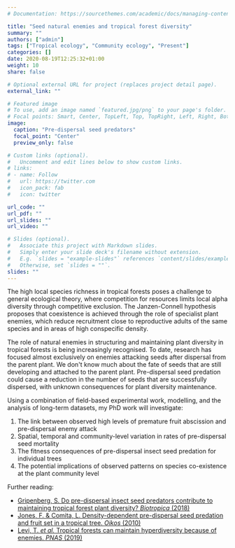```yaml
---
# Documentation: https://sourcethemes.com/academic/docs/managing-content/

title: "Seed natural enemies and tropical forest diversity"
summary: ""
authors: ["admin"]
tags: ["Tropical ecology", "Community ecology", "Present"]
categories: []
date: 2020-08-19T12:25:32+01:00
weight: 10
share: false

# Optional external URL for project (replaces project detail page).
external_link: ""

# Featured image
# To use, add an image named `featured.jpg/png` to your page's folder.
# Focal points: Smart, Center, TopLeft, Top, TopRight, Left, Right, BottomLeft, Bottom, BottomRight.
image:
  caption: "Pre-dispersal seed predators"
  focal_point: "Center"
  preview_only: false

# Custom links (optional).
#   Uncomment and edit lines below to show custom links.
# links:
# - name: Follow
#   url: https://twitter.com
#   icon_pack: fab
#   icon: twitter

url_code: ""
url_pdf: ""
url_slides: ""
url_video: ""

# Slides (optional).
#   Associate this project with Markdown slides.
#   Simply enter your slide deck's filename without extension.
#   E.g. `slides = "example-slides"` references `content/slides/example-slides.md`.
#   Otherwise, set `slides = ""`.
slides: ""
---
```


The high local species richness in tropical forests poses a challenge to general ecological theory, where competition for resources limits local alpha diversity through competitive exclusion. The Janzen-Connell hypothesis proposes that coexistence is achieved through the role of specialist plant enemies, which reduce recruitment close to reproductive adults of the same species and in areas of high conspecific density.

The role of natural enemies in structuring and maintaining plant diversity in tropical forests is being increasingly recognised. To date, research has focused almost exclusively on enemies attacking seeds after dispersal from the parent plant. We don't know much about the fate of seeds that are still developing and attached to the parent plant. Pre-dispersal seed predation could cause a reduction in the number of seeds that are successfully dispersed, with unknown consequences for plant diversity maintenance. 

Using a combination of field-based experimental work, modelling, and the analysis of long-term datasets, my PhD work will investigate:
1. The link between observed high levels of premature fruit abscission and pre-dispersal enemy attack
2. Spatial, temporal and community-level variation in rates of pre-dispersal seed mortality
3. The fitness consequences of pre-dispersal insect seed predation for individual trees
4. The potential implications of observed patterns on species co-existence at the plant community level


Further reading:
*	[Gripenberg, S. Do pre-dispersal insect seed predators contribute to maintaining tropical forest plant diversity? _Biotropica_ (2018)]( https://doi.org/10.1111/btp.12602)
*	[Jones, F. & Comita, L. Density-dependent pre-dispersal seed predation and fruit set in a tropical tree. _Oikos_ (2010)](https://doi.org/10.1111/j.1600-0706.2010.18547.x)
*	[Levi, T. _et al._ Tropical forests can maintain hyperdiversity because of enemies. _PNAS_ (2019)](https://doi.org/10.1073/pnas.1813211116)
